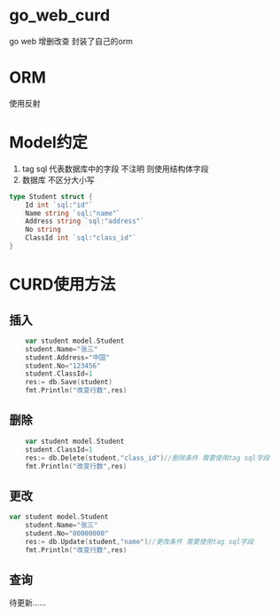 # go_web_curd
go web 增删改查 封装了自己的orm

# ORM 
使用反射
# Model约定
1. tag sql 代表数据库中的字段 不注明 则使用结构体字段 
2. 数据库 不区分大小写
```go
type Student struct {
	Id int `sql:"id"` 
	Name string `sql:"name"`
	Address string `sql:"address"`
	No string
	ClassId int `sql:"class_id"`
}
```
# CURD使用方法
## 插入
```go
    var student model.Student
	student.Name="张三"
	student.Address="中国"
	student.No="123456"
	student.ClassId=1
	res:= db.Save(student)
	fmt.Println("改变行数",res)
```
## 删除
```go
    var student model.Student
	student.ClassId=1
	res:= db.Delete(student,"class_id")//删除条件 需要使用tag sql字段
	fmt.Println("改变行数",res)
```
## 更改
```go
var student model.Student
	student.Name="张三"
	student.No="00000000"
	res:= db.Update(student,"name")//更改条件 需要使用tag sql字段
	fmt.Println("改变行数",res)
```
## 查询
待更新……